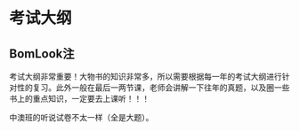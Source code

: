 # 考试大纲

## BomLook注

考试大纲非常重要！大物书的知识非常多，所以需要根据每一年的考试大纲进行针对性的复习。此外一般在最后一两节课，老师会讲解一下往年的真题，以及圈一些书上的重点知识，一定要去上课听！！！

中澳班的听说试卷不太一样（全是大题）。